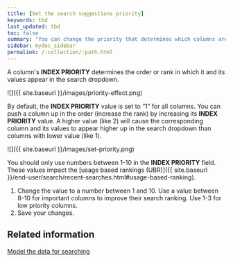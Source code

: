 ```yaml
---
title: [Set the search suggestions priority]
keywords: tbd
last_updated: tbd
toc: false
summary: "You can change the priority that determines which columns are shown in search suggestions and the order in which they appear."
sidebar: mydoc_sidebar
permalink: /:collection/:path.html
---
```

A column's **INDEX PRIORITY** determines the order or rank in which it and its
values appear in the search dropdown.

![]({{ site.baseurl }}/images/priority-effect.png)

 By default, the **INDEX PRIORITY** value is set to “1” for all columns. You can push
 a column up in the order (increase the rank) by increasing its **INDEX PRIORITY**
 value. A higher value (like 2) will cause the corresponding column and its
 values to appear higher up in the search dropdown than columns with lower value
 (like 1).

![]({{ site.baseurl }}/images/set-priority.png)

You should only use numbers between 1-10 in the **INDEX PRIORITY** field. These values impact the [usage based rankings (UBR)]({{ site.baseurl }}/end-user/search/recent-searches.html#usage-based-ranking).

1. Change the value to a number between 1 and 10.
   Use a value between 8-10 for important columns to improve their search ranking. Use 1-3 for low priority columns.  
2. Save your changes.


## Related information  

[Model the data for searching](semantic-modeling.html#)
